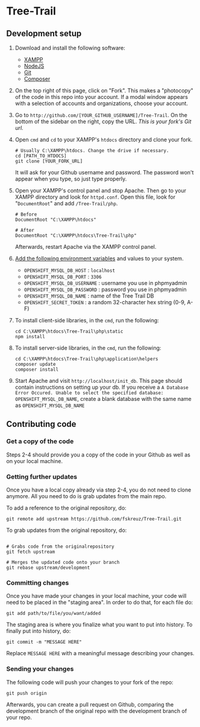 Tree-Trail
==========

## Development setup

1. Download and install the following software:
    
    - [XAMPP](https://www.apachefriends.org/download.html)
    - [NodeJS](http://nodejs.org/download/)
    - [Git](https://msysgit.github.io/)
    - [Composer](https://getcomposer.org/doc/00-intro.md#using-the-installer)

2. On the top right of this page, click on "Fork". This makes a "photocopy" of the code in this repo into your account. If a modal window appears with a selection of accounts and organizations, choose your account.

3. Go to `http://github.com/[YOUR_GITHUB_USERNAME]/Tree-Trail`. On the bottom of the sidebar on the right, copy the URL. *This is your fork's Git url.*

4. Open `cmd` and `cd` to your XAMPP's `htdocs` directory and clone your fork.
   
    ```shell
    # Usually C:\XAMPP\htdocs. Change the drive if necessary.
    cd [PATH_TO_HTDOCS]
    git clone [YOUR_FORK_URL]
    ```

   It will ask for your Github username and password. The password won't appear when you type, so just type properly.
   
5. Open your XAMPP's control panel and stop Apache. Then go to your XAMPP directory and look for `httpd.conf`. Open this file, look for "`DocumentRoot`" and add `/Tree-Trail/php`.

    ```shell
    # Before
    DocumentRoot "C:\XAMPP\htdocs"

    # After
    DocumentRoot "C:\XAMPP\htdocs\Tree-Trail\php"
    ```

    Afterwards, restart Apache via the XAMPP control panel.

6. [Add the following environment variables](https://www.microsoft.com/resources/documentation/windows/xp/all/proddocs/en-us/sysdm_advancd_environmnt_addchange_variable.mspx?mfr=true) and values to your system. 

    - `OPENSHIFT_MYSQL_DB_HOST` : `localhost`
    - `OPENSHIFT_MYSQL_DB_PORT` : `3306`
    - `OPENSHIFT_MYSQL_DB_USERNAME` : username you use in phpmyadmin
    - `OPENSHIFT_MYSQL_DB_PASSWORD` : password you use in phpmyadmin
    - `OPENSHIFT_MYSQL_DB_NAME` : name of the Tree Trail DB
    - `OPENSHIFT_SECRET_TOKEN` : a random 32-character hex string (0-9, A-F)

7. To install client-side libraries, in the `cmd`, run the following:

    ```
    cd C:\XAMPP\htdocs\Tree-Trail\php\static
    npm install
    ```

8. To install server-side libraries, in the `cmd`, run the following:

    ```
    cd C:\XAMPP\htdocs\Tree-Trail\php\application\helpers
    composer update
    composer install
    ```

9. Start Apache and visit `http://localhost/init_db`. This page should contain instructions on setting up your db. If you receive a `A Database Error Occured. Unable to select the specified database: OPENSHIFT_MYSQL_DB_NAME`, create a blank database with the same name as `OPENSHIFT_MYSQL_DB_NAME`

## Contributing code

### Get a copy of the code

Steps 2-4 should provide you a copy of the code in your Github as well as on your local machine.

### Getting further updates

Once you have a local copy already via step 2-4, you do not need to clone anymore. All you need to do is grab updates from the main repo.

To add a reference to the original repository, do:

```shell
git remote add upstream https://github.com/fskreuz/Tree-Trail.git
```

To grab updates from the original repository, do:

```shell

# Grabs code from the originalrepository
git fetch upstream

# Merges the updated code onto your branch
git rebase upstream/development

```

### Committing changes

Once you have made your changes in your local machine, your code will need to be placed in the "staging area". In order to do that, for each file do:

```shell
git add path/to/file/you/want/added
```

The staging area is where you finalize what you want to put into history. To finally put into history, do:

```shell
git commit -m "MESSAGE HERE"
```

Replace `MESSAGE HERE` with a meaningful message describing your changes.

### Sending your changes

The following code will push your changes to your fork of the repo:

```shell
git push origin
```

Afterwards, you can create a pull request on Github, comparing the development branch of the original repo with the development branch of your repo.
